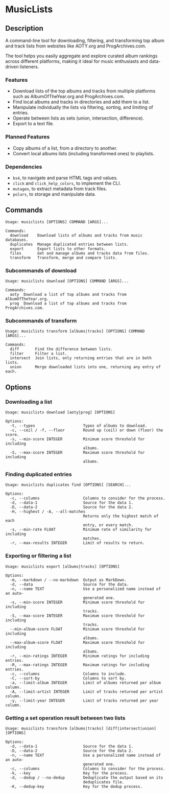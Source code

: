 # MusicLists

## Description

A command-line tool for downloading, filtering, and transforming top album and
track lists from websites like AOTY.org and ProgArchives.com.

The tool helps you easily aggregate and explore curated album rankings across
different platforms, making it ideal for music enthusiasts and data-driven
listeners.

### Features

- Download lists of the top albums and tracks from multiple platforms such as
  AlbumOfTheYear.org and ProgArchives.com.
- Find local albums and tracks in directories and add them to a list.
- Manipulate individually the lists via filtering, sorting, and limiting of
  entries.
- Operate between lists as sets (union, intersection, difference).
- Export to a text file.

### Planned Features

- Copy albums of a list, from a directory to another.
- Convert local albums lists (including transformed ones) to playlists.

### Dependencies

- `bs4`, to navigate and parse HTML tags and values.
- `click` and `click_help_colors`, to implement the CLI.
- `mutagen`, to extract metadata from track files.
- `polars`, to storage and manipulate data.

## Commands

```
Usage: musiclists [OPTIONS] COMMAND [ARGS]...

Commands:
  download    Download lists of albums and tracks from music databases.
  duplicates  Manage duplicated entries between lists.
  export      Export lists to other formats.
  files       Get and manage albums and tracks data from files.
  transform   Transform, merge and compare lists.
```

### Subcommands of download

```
Usage: musiclists download [OPTIONS] COMMAND [ARGS]...

Commands:
  aoty  Download a list of top albums and tracks from AlbumOfTheYear.org.
  prog  Download a list of top albums and tracks from ProgArchives.com.
```

### Subcommands of transform

```
Usage: musiclists transform [albums|tracks] [OPTIONS] COMMAND [ARGS]...

Commands:
  diff       Find the difference between lists.
  filter     Filter a list.
  intersect  Join lists, only returning entries that are in both lists.
  union      Merge downloaded lists into one, returning any entry of each.
```

## Options

### Downloading a list

```
Usage: musiclists download [aoty|prog] [OPTIONS]

Options:
  -t, --types                     Types of albums to download.
  -c, --ceil / -f, --floor        Round up (ceil) or down (floor) the score.
  -s, --min-score INTEGER         Minimum score threshold for including
                                  albums.
  -S, --max-score INTEGER         Maximum score threshold for including
                                  albums.
```

### Finding duplicated entries

```
Usage: musiclists duplicates find [OPTIONS] [SEARCH]...

Options:
  -c, --columns                   Columns to consider for the process.
  -d, --data-1                    Source for the data 1.
  -D, --data-2                    Source for the data 2.
  -H, --highest / -A, --all-matches
                                  Returns only the highest match of each
                                  entry, or every match.
  -s, --min-rate FLOAT            Minimum rate of similarity for including
                                  matches.
  -r, --max-results INTEGER       Limit of results to return.
```

### Exporting or filtering a list

```
Usage: musiclists export [albums|tracks] [OPTIONS]

Options:
  -m, --markdown / --no-markdown  Output as MarkDown.
  -d, --data                      Source for the data.
  -n, --name TEXT                 Use a personalized name instead of an auto-
                                  generated one.
  -s, --min-score INTEGER         Minimum score threshold for including
                                  tracks.
  -S, --max-score INTEGER         Maximum score threshold for including
                                  tracks.
  --min-album-score FLOAT         Minimum score threshold for including
                                  albums.
  --max-album-score FLOAT         Maximum score threshold for including
                                  albums.
  -r, --min-ratings INTEGER       Minimum ratings for including entries.
  -R, --max-ratings INTEGER       Maximum ratings for including entries.
  -c, --columns                   Columns to include.
  -C, --sort-by                   Columns to sort by.
  -a, --limit-album INTEGER       Limit of albums returned per album column.
  -A, --limit-artist INTEGER      Limit of tracks returned per artist column.
  -y, --limit-year INTEGER        Limit of tracks returned per year column.
```

### Getting a set operation result between two lists

```
Usage: musiclists transform [albums|tracks] [diff|intersect|union] [OPTIONS]

Options:
  -d, --data-1                    Source for the data 1.
  -D, --data-2                    Source for the data 2.
  -n, --name TEXT                 Use a personalized name instead of an auto-
                                  generated one.
  -c, --columns                   Columns to consider for the process.
  -k, --key                       Key for the process.
  -d, --dedup / --no-dedup        Deduplicate the output based on its
                                  deduplicates file.
  -K, --dedup-key                 Key for the dedup process.
```
